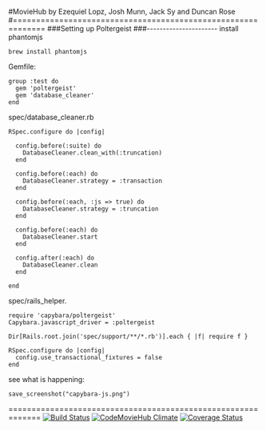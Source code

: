 #MovieHub by Ezequiel Lopz, Josh Munn, Jack Sy and Duncan Rose
#=============================================================
###Setting up Poltergeist
###----------------------
install phantomjs
```
brew install phantomjs
```

Gemfile:
```
group :test do
  gem 'poltergeist'
  gem 'database_cleaner'
end
```

spec/database_cleaner.rb
```
RSpec.configure do |config|

  config.before(:suite) do
    DatabaseCleaner.clean_with(:truncation)
  end

  config.before(:each) do
    DatabaseCleaner.strategy = :transaction
  end

  config.before(:each, :js => true) do
    DatabaseCleaner.strategy = :truncation
  end

  config.before(:each) do
    DatabaseCleaner.start
  end

  config.after(:each) do
    DatabaseCleaner.clean
  end

end
```

spec/rails_helper.
```
require 'capybara/poltergeist'
Capybara.javascript_driver = :poltergeist

Dir[Rails.root.join('spec/support/**/*.rb')].each { |f| require f }

RSpec.configure do |config|
  config.use_transactional_fixtures = false
end
```

see what is happening:
```
save_screenshot("capybara-js.png")
```
=============================================================
[![Build Status](https://travis-ci.orgDuncanRose/MovieHub.svg?branch=master)](https://travis-ci.org/DuncanRose/MovieHub) [![CodeMovieHub Climate](https://codeclimate.com/github/DuncanRose/MovieHub.png)](https://codeclimate.com/github/DuncanRose/MovieHub) [![Coverage Status](https://coveralls.io/repos/DuncanRose/MovieHub/badge.png)](https://coveralls.io/r/DuncanRose/MovieHub)

